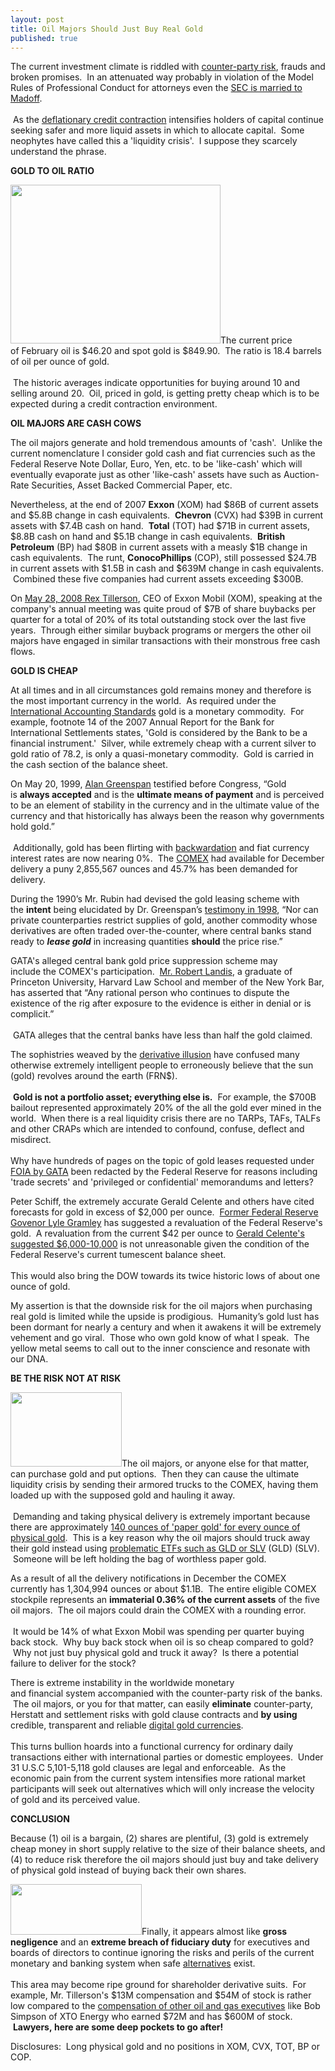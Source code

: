 ```yaml
---
layout: post
title: Oil Majors Should Just Buy Real Gold
published: true
---
```

<p>The current investment climate is riddled with <a href="http://www.runtogold.com/2008/06/counter-party-risk/" target="_blank">counter-party risk</a>, frauds and broken promises.  In an attenuated way probably in violation of the Model Rules of Professional Conduct for attorneys even the <a href="http://abcnews.go.com/Blotter/WallStreet/story?id=6471863&amp;page=1" target="_blank">SEC is married to Madoff</a>. <br/><br/> As the <a href="http://www.runtogold.com/2008/02/first-snowfall-of-kondratieff-winter/" target="_blank">deflationary credit contraction</a> intensifies holders of capital continue seeking safer and more liquid assets in which to allocate capital.  Some neophytes have called this a 'liquidity crisis'.  I suppose they scarcely understand the phrase.</p>
<p><strong>GOLD TO OIL RATIO</strong></p>
<p><img class="alignright" title="Gold Oil Ratio Dec 16, 2008" src="{{ site.baseurl }}/images/goldoildec162008.png" alt="" width="336" height="254" />The current price of February oil is $46.20 and spot gold is $849.90.  The ratio is 18.4 barrels of oil per ounce of gold. <br/><br/> The historic averages indicate opportunities for buying around 10 and selling around 20.  Oil, priced in gold, is getting pretty cheap which is to be expected during a credit contraction environment.</p>
<p><strong>OIL MAJORS ARE CASH COWS</strong></p>
<p>The oil majors generate and hold tremendous amounts of 'cash'.  Unlike the current nomenclature I consider gold cash and fiat currencies such as the Federal Reserve Note Dollar, Euro, Yen, etc. to be 'like-cash' which will eventually evaporate just as other 'like-cash' assets have such as Auction-Rate Securities, Asset Backed Commercial Paper, etc.</p>
<p>Nevertheless, at the end of 2007 <strong>Exxon</strong> (XOM) had $86B of current assets and $5.8B change in cash equivalents.  <strong>Chevron</strong> (CVX) had $39B in current assets with $7.4B cash on hand.  <strong>Total</strong> (TOT) had $71B in current assets, $8.8B cash on hand and $5.1B change in cash equivalents.  <strong>British Petroleum</strong> (BP) had $80B in current assets with a measly $1B change in cash equivalents.  The runt, <strong>ConocoPhillips</strong> (COP), still possessed $24.7B in current assets with $1.5B in cash and $639M change in cash equivalents.  Combined these five companies had current assets exceeding $300B.</p>
<p>On <a href="http://www.foxbusiness.com/story/markets/industries/energy/exxon-ceo-touts-share-buybacks/" target="_blank">May 28, 2008 Rex Tillerson</a>, CEO of Exxon Mobil (XOM), speaking at the company's annual meeting was quite proud of $7B of share buybacks per quarter for a total of 20% of its total outstanding stock over the last five years.  Through either similar buyback programs or mergers the other oil majors have engaged in similar transactions with their monstrous free cash flows.</p>
<p><strong>GOLD IS CHEAP</strong></p>
<p>At all times and in all circumstances gold remains money and therefore is the most important currency in the world.  As required under the <a href="http://www.runtogold.com/2008/08/us-dollar-in-hyperinflation/" target="_blank">International Accounting Standards</a> gold is a monetary commodity.  For example, footnote 14 of the 2007 Annual Report for the Bank for International Settlements states, 'Gold is considered by the Bank to be a financial instrument.'  Silver, while extremely cheap with a current silver to gold ratio of 78.2, is only a quasi-monetary commodity.  Gold is carried in the cash section of the balance sheet.</p>
<p>On May 20, 1999, <a href="http://commdocs.house.gov/committees/bank/hba57053.000/hba57053_0f.htm" target="_blank">Alan Greenspan</a> testified before Congress, “Gold is <strong>always accepted</strong> and is the <strong>ultimate means of payment</strong> and is perceived to be an element of stability in the currency and in the ultimate value of the currency and that historically has always been the reason why governments hold gold.” <br/><br/> Additionally, gold has been flirting with <a href="http://www.runtogold.com/2008/12/gold-in-backwardation/" target="_blank">backwardation</a> and fiat currency interest rates are now nearing 0%.  The <a href="http://www.runtogold.com/2008/12/gold-continues-vaporization-of-comex/" target="_blank">COMEX</a> had available for December delivery a puny 2,855,567 ounces and 45.7% has been demanded for delivery.</p>
<p><span>During the 1990’s Mr. Rubin had devised the gold leasing scheme with the <strong>intent</strong> being elucidated by Dr. Greenspan’s <a href="http://www.federalreserve.gov/boarddocs/testimony/1998/19980724.htm" target="_blank">testimony in 1998</a>, “Nor can private counterparties restrict supplies of gold, another commodity whose derivatives are often traded over-the-counter, where central banks stand ready to </span><span><strong><em>lease gold</em></strong></span><span><em> </em>in increasing quantities <strong>should</strong> the price rise.”</span></p>
<p><span>GATA's alleged central bank gold price suppression scheme may include the COMEX's participation.  <a href="http://www.runtogold.com/2005/08/robert-landis-at-goldrush-21-with-gata/" target="_blank">Mr. Robert Landis</a>, a graduate of Princeton University, Harvard Law School and member of the New York Bar, has asserted that “Any rational person who continues to dispute the existence of the rig after exposure to the evidence is either in denial or is complicit.” <br/><br/> GATA alleges that the central banks have less than half the gold claimed.</span></p>
<p><span>The sophistries weaved by the <a href="http://www.runtogold.com/2008/10/derivative-illusion/" target="_blank">derivative illusion</a> have confused many otherwise extremely intelligent people to erroneously believe that the sun (gold) revolves around the earth (FRN$). <br/><br/> <strong>Gold is not a portfolio asset; everything else is.</strong>  For example, the $700B bailout represented approximately 20% of the all the gold ever mined in the world.  When there is a real liquidity crisis there are no TARPs, TAFs, TALFs and other CRAPs which are intended to confound, confuse, deflect and misdirect.  <br/><br/>Why have hundreds of pages on the topic of gold leases requested under <a href="http://www.gata.org/node/6242" target="_blank">FOIA by GATA</a> been redacted by the Federal Reserve for reasons including 'trade secrets' and 'privileged or confidential' memorandums and letters?</span></p>
<p><span>Peter Schiff, the extremely accurate Gerald Celente and others have cited forecasts for gold in excess of $2,000 per ounce.  <a href="http://watch.bnn.ca/trading-day/december-2008/trading-day-december-8-2008/#clip119798" target="_blank">Former Federal Reserve Govenor Lyle Gramley</a> has suggested a revaluation of the Federal Reserve's gold.  A revaluation from the current $42 per ounce to <a href="http://www.youtube.com/watch?v=CNercf8k8to" target="_blank">Gerald Celente's suggested $6,000-10,000</a> is not unreasonable given the condition of the Federal Reserve's current tumescent balance sheet.  <br/><br/>This would also bring the DOW towards its twice historic lows of about one ounce of gold.</span></p>
<p><span>My assertion is that the downside risk for the oil majors when purchasing real gold is limited while the upside is prodigious.  <strong><span style="font-weight: normal;">Humanity’s gold lust has been dormant for nearly a century and when it awakens it will be extremely vehement and go viral.</span></strong>  Those who own gold know of what I speak.  The yellow metal seems to call out to the inner conscience and resonate with our DNA.</span></p>
<p><span><strong>BE THE RISK NOT AT RISK</strong></span></p>
<p><span><a href="http://www.runtogold.com/goldmoney" target="_blank"><img class="alignright" title="Viamat Truck" src="{{ site.baseurl }}/images/viamattruck.jpg" alt="" width="178" height="119" /></a>The oil majors, or anyone else for that matter, can purchase gold and put options.  Then they can cause the ultimate liquidity crisis by sending their armored trucks to the COMEX, having them loaded up with the supposed gold and hauling it away. <br/><br/> Demanding and taking physical delivery is extremely important because there are approximately <a href="http://www.runtogold.com/2008/09/daily-source-code-792/" target="_blank">140 ounces of 'paper gold' for every ounce of physical gold</a>.  This is a key reason why the oil majors should truck away their gold instead using <a href="http://www.runtogold.com/2008/12/a-problem-with-gld-and-slv-etfs/" target="_blank">problematic ETFs such as GLD or SLV</a> (GLD) (SLV).  Someone will be left holding the bag of worthless paper gold.</span></p>
<p><span>As a result of all the delivery notifications in December the COMEX currently has 1,304,994 ounces or about $1.1B.  The entire eligible COMEX stockpile represents an <strong>immaterial 0.36% of the current assets</strong> of the five oil majors.  The oil majors could drain the COMEX with a rounding error. <br/><br/> It would be 14% of what Exxon Mobil was spending per quarter buying back stock.  Why buy back stock when oil is so cheap compared to gold?  Why not just buy physical gold and truck it away?  Is there a potential failure to deliver for the stock?</span></p>
<p><span>There is extreme instability in the worldwide monetary and financial system accompanied with the counter-party risk of the banks.  The oil majors, or you for that matter, can easily <strong>eliminate</strong> counter-party, Herstatt and settlement risks with gold clause contracts and <strong>by using</strong> credible, transparent and reliable <a href="http://www.runtogold.com/goldmoney/" target="_blank">digital gold currencies</a>.  <br/><br/>This turns bullion hoards into a functional currency for ordinary daily transactions either with international parties or domestic employees.  Under 31 U.S.C 5,101-5,118 gold clauses are legal and enforceable.  As the economic pain from the current system intensifies more rational market participants will seek out alternatives which will only increase the velocity of gold and its perceived value.</span></p>
<p><strong>CONCLUSION</strong></p>
<p>Because (1) oil is a bargain, (2) shares are plentiful, (3) gold is extremely cheap money in short supply relative to the size of their balance sheets, and (4) to reduce risk therefore the oil majors should just buy and take delivery of physical gold instead of buying back their own shares.</p>
<p><span><a href="http://www.runtogold.com/goldmoney" target="_blank"><img class="alignright" title="GoldMoney Banner" src="{{ site.baseurl }}/images/gmy19.gif" alt="" width="210" height="81" /></a>Finally, it appears almost like <strong>gross negligence</strong> and an <strong>extreme breach of fiduciary duty</strong> for executives and boards of directors to continue ignoring the risks and perils of the current monetary and banking system when safe <a href="http://www.runtogold.com/goldmoney/" target="_blank">alternatives</a> exist.  <br/><br/>This area may become ripe ground for shareholder derivative suits.  For example, Mr. Tillerson's $13M compensation and $54M of stock is rather low compared to the <a href="http://www.forbes.com/lists/2008/12/lead_bestbosses08_CEO-Compensation-Oil-Gas-Operations_9Rank.html" target="_blank">compensation of other oil and gas executives</a> like Bob Simpson of XTO Energy who earned $72M and has $600M of stock.  <strong>Lawyers, h</strong><strong>ere are some deep pockets to go after!</strong></span></p>
<p>Disclosures:  Long physical gold and no positions in XOM, CVX, TOT, BP or COP.</p>
